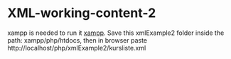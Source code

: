 # XML-working-content-2

xampp is needed to run it [xampp](https://www.apachefriends.org/download.html). Save this xmlExample2 folder inside  the path: xampp/php/htdocs, then in browser paste http://localhost/php/xmlExample2/kursliste.xml
